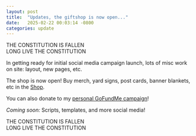 ```yaml
---
layout: post
title:  "Updates, the giftshop is now open..."
date:   2025-02-22 00:03:14 -0800
categories: update
---
```

THE CONSTITUTION IS FALLEN  
LONG LIVE THE CONSTITUTION  

In getting ready for initial social media campaign launch, lots of misc work on site: layout, new pages, etc.

The shop is now open! Buy merch, yard signs, post cards, banner blankets, etc in the [Shop](https://shop.magnus-opus.xyz).  
  
You can also donate to my [personal GoFundMe campaign](https://gofund.me/b16a37f9)!  
 
_Coming soon:_ Scripts, templates, and more social media!

THE CONSTITUTION IS FALLEN  
LONG LIVE THE CONSTITUTION
